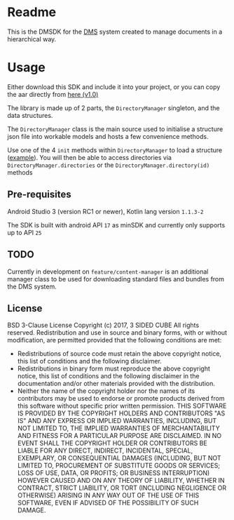 # Readme

This is the DMSDK for the [DMS]() system created to manage documents in a hierarchical way.

# Usage

Either download this SDK and include it into your project, or you can copy the aar directly from [here (v1.0)]()

The library is made up of 2 parts, the `DirectoryManager` singleton, and the data structures.

The `DirectoryManager` class is the main source used to initialise a structure json file into workable models and hosts a few convenience methods.

Use one of the 4 `init` methods within `DirectoryManager` to load a structure ([example](sdk/dmsdk/src/test/resources/structure.json)). You will then be able to access directories via `DirectoryManager.directories` or the `DirectoryManager.directory(id)` methods

## Pre-requisites

Android Studio 3 (version RC1 or newer), Kotlin lang version `1.1.3-2`

The SDK is built with android API `17` as minSDK and currently only supports up to API `25`

## TODO

Currently in development on `feature/content-manager` is an additional manager class to be used for downloading standard files and bundles from the DMS system.

## License

BSD 3-Clause License
Copyright (c) 2017, 3 SIDED CUBE
All rights reserved.
Redistribution and use in source and binary forms, with or without
modification, are permitted provided that the following conditions are met:
* Redistributions of source code must retain the above copyright notice, this
  list of conditions and the following disclaimer.
* Redistributions in binary form must reproduce the above copyright notice,
  this list of conditions and the following disclaimer in the documentation
  and/or other materials provided with the distribution.
* Neither the name of the copyright holder nor the names of its
  contributors may be used to endorse or promote products derived from
  this software without specific prior written permission.
THIS SOFTWARE IS PROVIDED BY THE COPYRIGHT HOLDERS AND CONTRIBUTORS "AS IS"
AND ANY EXPRESS OR IMPLIED WARRANTIES, INCLUDING, BUT NOT LIMITED TO, THE
IMPLIED WARRANTIES OF MERCHANTABILITY AND FITNESS FOR A PARTICULAR PURPOSE ARE
DISCLAIMED. IN NO EVENT SHALL THE COPYRIGHT HOLDER OR CONTRIBUTORS BE LIABLE
FOR ANY DIRECT, INDIRECT, INCIDENTAL, SPECIAL, EXEMPLARY, OR CONSEQUENTIAL
DAMAGES (INCLUDING, BUT NOT LIMITED TO, PROCUREMENT OF SUBSTITUTE GOODS OR
SERVICES; LOSS OF USE, DATA, OR PROFITS; OR BUSINESS INTERRUPTION) HOWEVER
CAUSED AND ON ANY THEORY OF LIABILITY, WHETHER IN CONTRACT, STRICT LIABILITY,
OR TORT (INCLUDING NEGLIGENCE OR OTHERWISE) ARISING IN ANY WAY OUT OF THE USE
OF THIS SOFTWARE, EVEN IF ADVISED OF THE POSSIBILITY OF SUCH DAMAGE.
